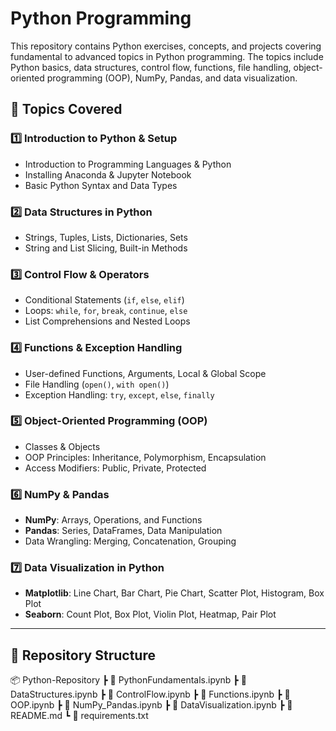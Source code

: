 # Python Programming

This repository contains Python exercises, concepts, and projects covering fundamental to advanced topics in Python programming. The topics include Python basics, data structures, control flow, functions, file handling, object-oriented programming (OOP), NumPy, Pandas, and data visualization.  

## 📌 Topics Covered  

### **1️⃣ Introduction to Python & Setup**  
- Introduction to Programming Languages & Python  
- Installing Anaconda & Jupyter Notebook  
- Basic Python Syntax and Data Types  

### **2️⃣ Data Structures in Python**  
- Strings, Tuples, Lists, Dictionaries, Sets  
- String and List Slicing, Built-in Methods  

### **3️⃣ Control Flow & Operators**  
- Conditional Statements (`if`, `else`, `elif`)  
- Loops: `while`, `for`, `break`, `continue`, `else`  
- List Comprehensions and Nested Loops  

### **4️⃣ Functions & Exception Handling**  
- User-defined Functions, Arguments, Local & Global Scope  
- File Handling (`open()`, `with open()`)  
- Exception Handling: `try`, `except`, `else`, `finally`  

### **5️⃣ Object-Oriented Programming (OOP)**  
- Classes & Objects  
- OOP Principles: Inheritance, Polymorphism, Encapsulation  
- Access Modifiers: Public, Private, Protected  

### **6️⃣ NumPy & Pandas**  
- **NumPy**: Arrays, Operations, and Functions  
- **Pandas**: Series, DataFrames, Data Manipulation  
- Data Wrangling: Merging, Concatenation, Grouping  

### **7️⃣ Data Visualization in Python**  
- **Matplotlib**: Line Chart, Bar Chart, Pie Chart, Scatter Plot, Histogram, Box Plot  
- **Seaborn**: Count Plot, Box Plot, Violin Plot, Heatmap, Pair Plot  

---

## 📂 Repository Structure  
📦 Python-Repository
┣ 📜 PythonFundamentals.ipynb
┣ 📜 DataStructures.ipynb
┣ 📜 ControlFlow.ipynb
┣ 📜 Functions.ipynb
┣ 📜 OOP.ipynb
┣ 📜 NumPy_Pandas.ipynb
┣ 📜 DataVisualization.ipynb
┣ 📜 README.md
┗ 📜 requirements.txt
